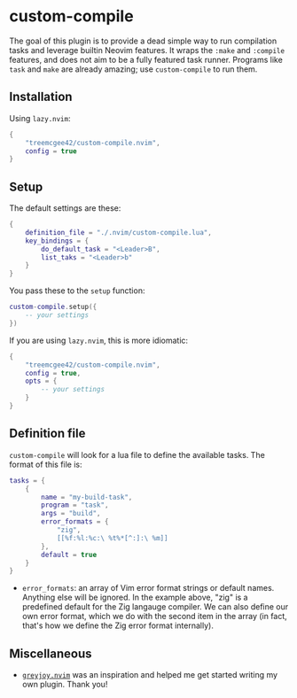 # custom-compile

The goal of this plugin is to provide a dead simple way to run compilation tasks
and leverage builtin Neovim features. 
It wraps the `:make` and `:compile` features,
and does not aim to be a fully featured task runner.
Programs like `task` and `make` are already amazing; use `custom-compile` to run
them.

## Installation

Using `lazy.nvim`:

```lua
{
    "treemcgee42/custom-compile.nvim",
    config = true
}
```

## Setup

The default settings are these:

```lua
{
    definition_file = "./.nvim/custom-compile.lua",
    key_bindings = {
        do_default_task = "<Leader>B",
        list_taks = "<Leader>b"
    }
}
```

You pass these to the `setup` function:
```lua
custom-compile.setup({
    -- your settings
})
```
If you are using `lazy.nvim`, this is more idiomatic:
```lua
{
    "treemcgee42/custom-compile.nvim",
    config = true,
    opts = {
        -- your settings
    }
}
```

## Definition file

`custom-compile` will look for a lua file to define the available tasks. The 
format of this file is:

```lua
tasks = {
    {
        name = "my-build-task",
        program = "task",
        args = "build",
        error_formats = {
            "zig",
            [[%f:%l:%c:\ %t%*[^:]:\ %m]]   
        },
        default = true
    }
}
```

- `error_formats`: an array of Vim error format strings or default names. Anything else 
will be ignored. In the example above, "zig" is a predefined default for the Zig langauge 
compiler. We can also define our own error format, which we do with the second item in the 
array (in fact, that's how we define the Zig error format internally). 

## Miscellaneous

- [`greyjoy.nvim`](https://github.com/desdic/greyjoy.nvim/tree/main)
was an inspiration and helped me get started writing my own plugin. 
Thank you!
